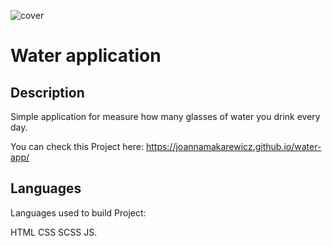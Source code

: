 ![cover](https://joannamakarewicz.github.io/water-app/water.png)

# Water application

## Description
Simple application for measure how many glasses of water you drink every day.

You can check this Project here: https://joannamakarewicz.github.io/water-app/

## Languages

Languages used to build Project:

HTML
CSS
SCSS
JS.
